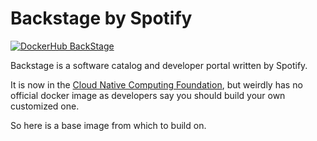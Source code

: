 # Backstage by Spotify

[![DockerHub BackStage](https://img.shields.io/badge/DockerHub-harisekhon%2Fbackstage-blue)](https://hub.docker.com/repository/docker/harisekhon/backstage)

Backstage is a software catalog and developer portal written by Spotify.

It is now in the [Cloud Native Computing Foundation](https://www.cncf.io/), but weirdly has no official docker image as developers say you should build your own customized one.

So here is a base image from which to build on.
